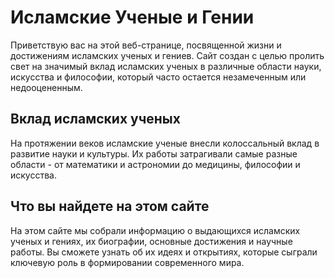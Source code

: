 # Исламские Ученые и Гении

Приветствую вас на этой веб-странице, посвященной жизни и достижениям исламских ученых и гениев. Сайт создан с целью пролить свет на значимый вклад исламских ученых в различные области науки, искусства и философии, который часто остается незамеченным или недооцененным.

## Вклад исламских ученых

На протяжении веков исламские ученые внесли колоссальный вклад в развитие науки и культуры. Их работы затрагивали самые разные области - от математики и астрономии до медицины, философии и искусства. 

## Что вы найдете на этом сайте

На этом сайте мы собрали информацию о выдающихся исламских ученых и гениях, их биографии, основные достижения и научные работы. Вы сможете узнать об их идеях и открытиях, которые сыграли ключевую роль в формировании современного мира.
